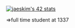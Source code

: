 [![jaeskim's 42 stats](https://badge42.herokuapp.com/api/stats/mannouao)](https://github.com/JaeSeoKim/badge42)


=>full time student at 1337
